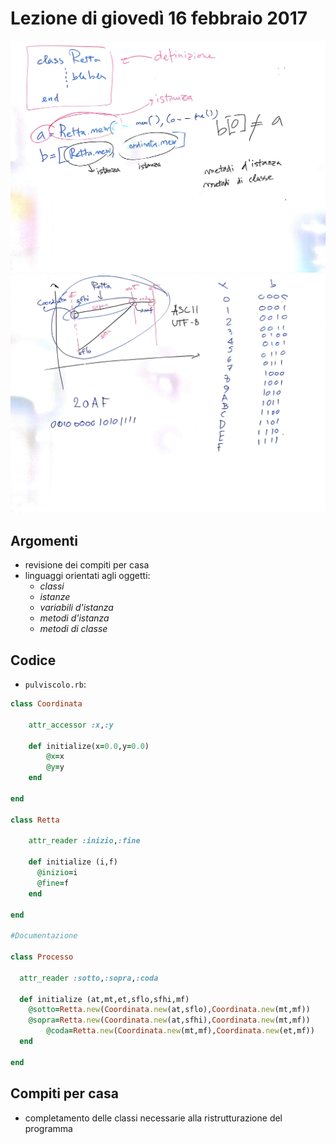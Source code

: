 # Lezione di giovedì 16 febbraio 2017

![whiteboard 1](./TR_I_20170216_1.jpg)
![whiteboard 2](./TR_I_20170216_2.jpg)

## Argomenti

* revisione dei compiti per casa
* linguaggi orientati agli oggetti:
  * *classi*
  * *istanze*
  * *variabili d'istanza*
  * *metodi d'istanza*
  * *metodi di classe*

## Codice

* `pulviscolo.rb`:

```ruby
class Coordinata 
  
	attr_accessor :x,:y 

	def initialize(x=0.0,y=0.0) 
		@x=x
		@y=y
	end
		
end 

class Retta 
	   
	attr_reader :inizio,:fine

	def initialize (i,f)
	  @inizio=i
	  @fine=f
	end

end

#Documentazione
	   
class Processo 
	   
  attr_reader :sotto,:sopra,:coda

  def initialize (at,mt,et,sflo,sfhi,mf) 
    @sotto=Retta.new(Coordinata.new(at,sflo),Coordinata.new(mt,mf))
    @sopra=Retta.new(Coordinata.new(at,sfhi),Coordinata.new(mt,mf))
		@coda=Retta.new(Coordinata.new(mt,mf),Coordinata.new(et,mf))
  end

end
```

## Compiti per casa

* completamento delle classi necessarie alla ristrutturazione del programma
